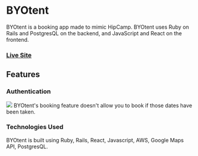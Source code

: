 # BYOtent

BYOtent is a booking app made to mimic HipCamp. BYOtent uses Ruby on Rails and PostgresQL on the backend, and JavaScript and React on the frontend.

### [Live Site](https://byotent.herokuapp.com/)

## Features

### Authentication

<img src="#">
BYOtent's booking feature doesn't allow you to book if those dates have been taken.  

### Technologies Used
BYOtent is built using Ruby, Rails, React, Javascript, AWS, Google Maps API, PostgresQL. 
